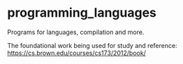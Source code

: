 # programming_languages
Programs for languages, compilation and more.

The foundational work being used for study and reference: https://cs.brown.edu/courses/cs173/2012/book/
